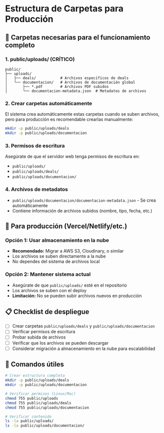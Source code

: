 # Estructura de Carpetas para Producción

## 📁 Carpetas necesarias para el funcionamiento completo

### 1. **public/uploads/** (CRÍTICO)
```
public/
├── uploads/
│   ├── deals/           # Archivos específicos de deals
│   └── documentacion/   # Archivos de documentación global
│       ├── *.pdf        # Archivos PDF subidos
│       └── documentacion-metadata.json  # Metadatos de archivos
```

### 2. **Crear carpetas automáticamente**
El sistema crea automáticamente estas carpetas cuando se suben archivos, pero para producción es recomendable crearlas manualmente:

```bash
mkdir -p public/uploads/deals
mkdir -p public/uploads/documentacion
```

### 3. **Permisos de escritura**
Asegúrate de que el servidor web tenga permisos de escritura en:
- `public/uploads/`
- `public/uploads/deals/`
- `public/uploads/documentacion/`

### 4. **Archivos de metadatos**
- `public/uploads/documentacion/documentacion-metadata.json` - Se crea automáticamente
- Contiene información de archivos subidos (nombre, tipo, fecha, etc.)

## 🚀 Para producción (Vercel/Netlify/etc.)

### Opción 1: Usar almacenamiento en la nube
- **Recomendado:** Migrar a AWS S3, Cloudinary, o similar
- Los archivos se suben directamente a la nube
- No dependes del sistema de archivos local

### Opción 2: Mantener sistema actual
- Asegúrate de que `public/uploads/` esté en el repositorio
- Los archivos se suben con el deploy
- **Limitación:** No se pueden subir archivos nuevos en producción

## 📋 Checklist de despliegue

- [ ] Crear carpetas `public/uploads/deals` y `public/uploads/documentacion`
- [ ] Verificar permisos de escritura
- [ ] Probar subida de archivos
- [ ] Verificar que los archivos se pueden descargar
- [ ] Considerar migración a almacenamiento en la nube para escalabilidad

## 🔧 Comandos útiles

```bash
# Crear estructura completa
mkdir -p public/uploads/deals
mkdir -p public/uploads/documentacion

# Verificar permisos (Linux/Mac)
chmod 755 public/uploads
chmod 755 public/uploads/deals
chmod 755 public/uploads/documentacion

# Verificar contenido
ls -la public/uploads/
ls -la public/uploads/documentacion/
```
